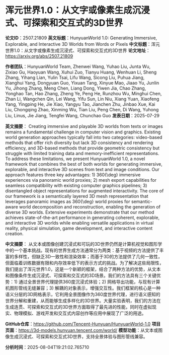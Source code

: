 # 浑元世界1.0：从文字或像素生成沉浸式、可探索和交互式的3D世界

**论文ID**：2507.21809
**英文标题**：HunyuanWorld 1.0: Generating Immersive, Explorable, and Interactive 3D   Worlds from Words or Pixels
**中文标题**：浑元世界1.0：从文字或像素生成沉浸式、可探索和交互式的3D世界
**论文地址**：https://arxiv.org/abs/2507.21809

**作者团队**：HunyuanWorld Team, Zhenwei Wang, Yuhao Liu, Junta Wu, Zixiao Gu, Haoyuan Wang, Xuhui Zuo, Tianyu Huang, Wenhuan Li, Sheng Zhang, Yihang Lian, Yulin Tsai, Lifu Wang, Sicong Liu, Puhua Jiang, Xianghui Yang, Dongyuan Guo, Yixuan Tang, Xinyue Mao, Jiaao Yu, Junlin Yu, Jihong Zhang, Meng Chen, Liang Dong, Yiwen Jia, Chao Zhang, Yonghao Tan, Hao Zhang, Zheng Ye, Peng He, Runzhou Wu, Minghui Chen, Zhan Li, Wangchen Qin, Lei Wang, Yifu Sun, Lin Niu, Xiang Yuan, Xiaofeng Yang, Yingping He, Jie Xiao, Yangyu Tao, Jianchen Zhu, Jinbao Xue, Kai Liu, Chongqing Zhao, Xinming Wu, Tian Liu, Peng Chen, Di Wang, Yuhong Liu, Linus, Jie Jiang, Tengfei Wang, Chunchao Guo
**发表日期**：2025-07-29

**英文摘要**：
Creating immersive and playable 3D worlds from texts or images remains a
fundamental challenge in computer vision and graphics. Existing world
generation approaches typically fall into two categories: video-based methods
that offer rich diversity but lack 3D consistency and rendering efficiency, and
3D-based methods that provide geometric consistency but struggle with limited
training data and memory-inefficient representations. To address these
limitations, we present HunyuanWorld 1.0, a novel framework that combines the
best of both worlds for generating immersive, explorable, and interactive 3D
scenes from text and image conditions. Our approach features three key
advantages: 1) 360{\deg} immersive experiences via panoramic world proxies; 2)
mesh export capabilities for seamless compatibility with existing computer
graphics pipelines; 3) disentangled object representations for augmented
interactivity. The core of our framework is a semantically layered 3D mesh
representation that leverages panoramic images as 360{\deg} world proxies for
semantic-aware world decomposition and reconstruction, enabling the generation
of diverse 3D worlds. Extensive experiments demonstrate that our method
achieves state-of-the-art performance in generating coherent, explorable, and
interactive 3D worlds while enabling versatile applications in virtual reality,
physical simulation, game development, and interactive content creation.

**中文摘要**：
从文本或图像创建沉浸式和可玩的3D世界仍然是计算机视觉和图形学中的一个基本挑战。现有的世界生成方法通常分为两类：基于视频的方法提供了丰富的多样性，但缺乏3D一致性和渲染效率；而基于3D的方法提供了几何一致性，但面临着训练数据有限和内存效率低下的表示方式的挑战。为了解决这些局限性，我们提出了浑元世界1.0，这是一个新颖的框架，结合了两种方法的优势，从文本和图像条件生成沉浸式、可探索和交互式的3D场景。我们的方法具有三个关键优势：1) 通过全景世界代理提供360度沉浸式体验；2) 网格导出功能，与现有计算机图形管线无缝兼容；3) 解耦的对象表示，增强交互性。我们框架的核心是一种语义分层的3D网格表示，它利用全景图像作为360度世界代理，进行语义感知的世界分解和重建，从而能够生成多样化的3D世界。大量实验表明，我们的方法在生成连贯、可探索和交互式的3D世界方面取得了最先进的性能，同时在虚拟现实、物理模拟、游戏开发和交互式内容创作等应用中展现了广泛的用途。

**GitHub仓库**：https://github.com/Tencent-Hunyuan/HunyuanWorld-1.0
**项目页面**：https://3d-models.hunyuan.tencent.com/world/
**模型功能**：从文本或图像生成沉浸式、可探索和交互式3D世界，支持全景体验与图形管线兼容。

**分析时间**：2025-08-04T19:21:02.765710
